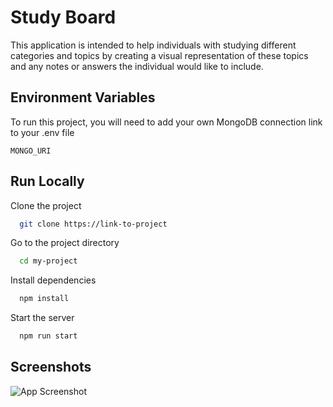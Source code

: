 # Study Board

This application is intended to help individuals with studying different categories and topics by creating a visual representation of these topics and any notes or answers the individual would like to include.

## Environment Variables

To run this project, you will need to add your own MongoDB connection link to your .env file

`MONGO_URI`

## Run Locally

Clone the project

```bash
  git clone https://link-to-project
```

Go to the project directory

```bash
  cd my-project
```

Install dependencies

```bash
  npm install
```

Start the server

```bash
  npm run start
```

## Screenshots

![App Screenshot](https://via.placeholder.com/468x300?text=App+Screenshot+Here)
